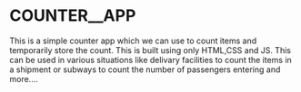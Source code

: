 # COUNTER__APP
This is a simple counter app which we can use to count items and temporarily store the count. This is built using only HTML,CSS and JS.
This can be used in various situations like delivary facilities to count the items in a shipment or subways to count the number of passengers entering and more.... 
